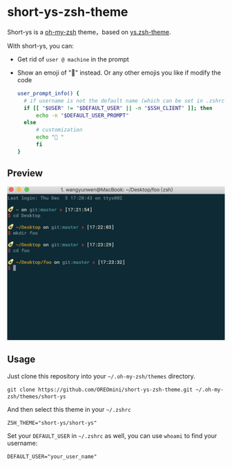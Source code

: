 # short-ys-zsh-theme
Short-ys is a [oh-my-zsh](https://github.com/robbyrussell/oh-my-zsh) theme，based on [ys.zsh-theme](https://github.com/robbyrussell/oh-my-zsh/blob/master/themes/ys.zsh-theme).

With short-ys, you can:

* Get rid of `user @ machine` in the prompt

* Show an emoji of "🥑" instead. Or any other emojis you like if modify the code

  ```bash
  user_prompt_info() {
  	# if username is not the default name (which can be set in .zshrc)
  	if [[ "$USER" != "$DEFAULT_USER" || -n "$SSH_CLIENT" ]]; then
  		echo -n "$DEFAULT_USER_PROMPT"
  	else
  		# customization
  		echo "🥑 "
    	fi
  }
  ```


## Preview

![preview](https://github.com/OREOmini/short-ys-zsh-theme/blob/master/Screenshot.png)







## Usage

Just clone this repository into your `~/.oh-my-zsh/themes` directory.

```
git clone https://github.com/OREOmini/short-ys-zsh-theme.git ~/.oh-my-zsh/themes/short-ys
```

And then select this theme in your `~/.zshrc`

```
ZSH_THEME="short-ys/short-ys"
```



Set your `DEFAULT_USER` in `~/.zshrc` as well, you can use `whoami` to find your username:

```
DEFAULT_USER="your_user_name"
```

